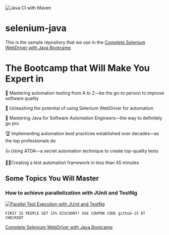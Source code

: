 ![Java CI with Maven](https://github.com/nadvolod/selenium-java/workflows/Java%20CI%20with%20Maven/badge.svg)
# selenium-java
This is the sample repository that we use in the [Complete Selenium WebDriver with Java Bootcamp](https://ultimateqa.com/selenium-webdriver-java-course/)

# The Bootcamp that Will Make You Expert in

💪 Mastering automation testing from A to Z—be the go-to person to improve software quality

🚀 Unleashing the potential of using Selenium WebDriver for automation

🧠 Mastering Java for Software Automation Engineers—the way to definitely go pro

🏆 Implementing automation best practices established over decades—as the top professionals do

👍 Using ATDA—a secret automation technique to create top-quality tests

🦸‍♀️️Creating a test automation framework in less than 45 minutes

## Some Topics You Will Master

### How to achieve parallelization with JUnit and TestNg

[![Parallel Test Execution with JUnit and TestNg](http://img.youtube.com/vi/ufccoaURMIc/0.jpg)](https://youtu.be/ufccoaURMIc "Parallel Test Execution with JUnit and TestNg")

```
FIRST 15 PEOPLE GET 15% DISCOUNT! USE COUPON CODE github-15 AT CHECKOUT
```
[Complete Selenium WebDriver with Java Bootcamp](https://ultimateqa.com/selenium-webdriver-java-course/)
